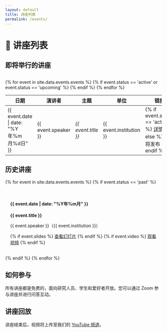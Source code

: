```yaml
---
layout: default
title: 讲座列表
permalink: /events/
---
```


# 🎤 讲座列表

## 即将举行的讲座

<div class="card" style="margin-top: 2rem;">
    <table>
        <thead>
            <tr>
                <th>日期</th>
                <th>演讲者</th>
                <th>主题</th>
                <th>单位</th>
                <th>链接</th>
            </tr>
        </thead>
        <tbody>
            {% for event in site.data.events.events %}
                {% if event.status == 'active' or event.status == 'upcoming' %}
                <tr>
                    <td>{{ event.date | date: "%Y年%m月%d日" }}</td>
                    <td>{{ event.speaker }}</td>
                    <td><em>{{ event.title }}</em></td>
                    <td>{{ event.institution }}</td>
                    <td>
                        {% if event.status == 'active' %}
                        <a href="{{ site.baseurl }}/events/{{ event.permalink }}/" class="button">详情</a>
                        {% else %}
                        <span class="button" style="background-color: var(--text-light);">即将发布</span>
                        {% endif %}
                    </td>
                </tr>
                {% endif %}
            {% endfor %}
        </tbody>
    </table>
</div>

## 历史讲座

<div class="card">
    <div style="display: grid; grid-template-columns: repeat(auto-fit, minmax(300px, 1fr)); gap: 1rem;">
        {% for event in site.data.events.events %}
            {% if event.status == 'past' %}
            <div style="background: var(--background-light); padding: 1rem; border-radius: var(--border-radius);">
                <h4>{{ event.date | date: "%Y年%m月" }}</h4>
                <p><strong>{{ event.title }}</strong></p>
                <p>{{ event.speaker }}（{{ event.institution }}）</p>
                {% if event.slides %}
                <a href="{{ event.slides }}" class="button">查看幻灯片</a>
                {% endif %}
                {% if event.video %}
                <a href="{{ event.video }}" class="button">观看视频</a>
                {% endif %}
            </div>
            {% endif %}
        {% endfor %}
    </div>
</div>

## 如何参与

所有讲座都是免费的，面向研究人员、学生和爱好者开放。您可以通过 Zoom 参与讲座并进行问答互动。

## 讲座回放

讲座结束后，视频将上传至我们的 [YouTube 频道](#)。 
